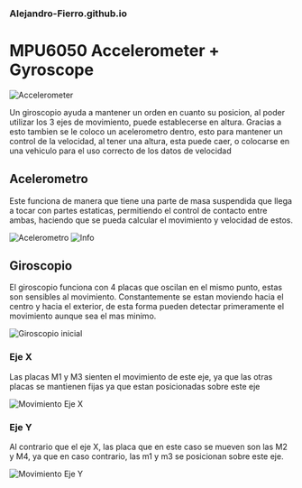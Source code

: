 ### Alejandro-Fierro.github.io
# MPU6050 Accelerometer + Gyroscope

![Accelerometer](https://www.elementzonline.com/image/cache/catalog/data/products/Sensors%20and%20Modules/Accelerometers/MPU6050/sku_154602_2-550x550.jpg)

Un giroscopio ayuda a mantener un orden en cuanto su posicion, al poder utilizar los 3 ejes de movimiento, puede establecerse en altura. Gracias a esto tambien se le coloco un acelerometro dentro, esto para mantener un control de la velocidad, al tener una altura, esta puede caer, o colocarse en una vehiculo para el uso correcto de los datos de velocidad

## Acelerometro

  Este funciona de manera que tiene una parte de masa suspendida que llega a tocar con partes estaticas, permitiendo el control de contacto entre ambas, haciendo que se pueda calcular el movimiento y velocidad de estos.
  
  ![Acelerometro](https://lastminuteengineers.b-cdn.net/wp-content/uploads/arduino/MEMS-Accelerometer-Working.gif)
  ![Info](https://lastminuteengineers.b-cdn.net/wp-content/uploads/arduino/Accelerometer-Animation-Labels.png)


## Giroscopio

  El giroscopio funciona con 4 placas que oscilan en el mismo punto, estas son sensibles al movimiento. Constantemente se estan moviendo hacia el centro y hacia el exterior, de esta forma pueden detectar primeramente el movimiento aunque sea el mas minimo.
  
  ![Giroscopio inicial](https://lastminuteengineers.b-cdn.net/wp-content/uploads/arduino/MPU6050-Accel-Gyro-Working-Drive-Mode-Output.gif)
  
 ### Eje X
  Las placas M1 y M3 sienten el movimiento de este eje, ya que las otras placas se mantienen fijas ya que estan posicionadas sobre este eje
  
  ![Movimiento Eje X](https://lastminuteengineers.b-cdn.net/wp-content/uploads/arduino/MPU6050-Accel-Gyro-Working-Roll-Mode-Output.gif)
  
  ### Eje Y
  Al contrario que el eje X, las placa que en este caso se mueven son las M2 y M4, ya que en caso contrario, las m1 y m3 se posicionan sobre este eje.
  
  ![Movimiento Eje Y](https://lastminuteengineers.b-cdn.net/wp-content/uploads/arduino/MPU6050-Accel-Gyro-Working-Pitch-Mode-Output.gif)
    
    
    
  
